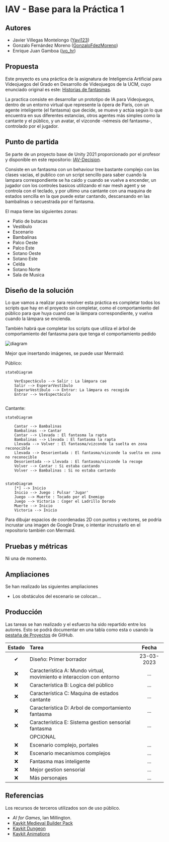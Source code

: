 # IAV - Base para la Práctica 1

## Autores
- Javier Villegas Montelongo ([Yavi123](https://github.com/Yavi123))
- Gonzalo Fernández Moreno ([GonzaloFdezMoreno](https://github.com/GonzaloFdezMoreno))
- Enrique Juan Gamboa ([ivo_hr](https://github.com/ivo-hr))

## Propuesta
Este proyecto es una práctica de la asignatura de Inteligencia Artificial para Videojuegos del Grado en Desarrollo de Videojuegos de la UCM, cuyo enunciado original es este: [Historias de fantasmas](https://github.com/Narratech/IAV-Decision).

La practica consiste en desarrollar un prototipo de IA para Videojuegos, dentro de un entorno virtual que represente la ópera de París, con un agente inteligente (el fantasma) que decide, se mueve y actúa según lo que encuentra en sus diferentes estancias, otros agentes más simples como la cantante y el público, y un avatar, el vizconde -némesis del fantasma-, controlado por el jugador.

## Punto de partida
Se parte de un proyecto base de Unity 2021 proporcionado por el profesor y disponible en este repositorio: [IAV-Decision](https://github.com/Narratech/IAV-Decision).

Consiste en un fantasma con un behaviour tree bastante complejo con las clases vacias, el publico con un script sencillo para saber cuando la lampara correspondiente se ha caido y cuando se vuelve a encender, un jugador con los controles basicos utilizando el nav mesh agent y se controla con el teclado, y por ultimo una cantante con una maquina de estados sencilla en la que puede estar cantando, descansando en las bambalinas o secuestrada por el fantasma.

El mapa tiene las siguientes zonas:
- Patio de butacas
- Vestibulo
- Escenario
- Bambalinas
- Palco Oeste
- Palco Este
- Sotano Oeste
- Sotano Este
- Celda
- Sotano Norte
- Sala de Musica

## Diseño de la solución

Lo que vamos a realizar para resolver esta práctica es completar todos los scripts que hay en el proyecto sin completar, como el comportamiento del público para que huya cuand cae la lámpara correspondiente, y vuelva cuando la lámpara se encienda.

También habrá que completar los scripts que utiliza el árbol de comportamiento del fantasma para que tenga el comportamiento pedido



![diagram](./Docs/diagrama.png)

Mejor que insertando imágenes, se puede usar Mermaid:

Público:
```mermaid
stateDiagram
    
    VerEspectáculo --> Salir : La lámpara cae
    Salir --> EsperarVestíbulo
    EsperarVestíbulo --> Entrar: La lámpara es recogida
    Entrar --> VerEspectáculo
   
```

Cantante:
```mermaid
stateDiagram
    
    Cantar --> Bambalinas 
    Bambalinas --> Cantar 
    Cantar --> Llevada : El fantasma la rapta 
    Bambalinas --> Llevada : El fantasma la rapta
    Llevada --> Volver : El fantasma/vizconde la suelta en zona reconocible
    Llevada --> Desorientada : El fantasma/vizconde la suelta en zona no reconocible
    Desorientada --> Llevada : El fantasma/vizconde la recoge
    Volver --> Cantar : Si estaba cantando
    Volver --> Bambalinas : Si no estaba cantando
   
```

```mermaid
stateDiagram
    [*] --> Inicio
    Inicio --> Juego : Pulsar 'Jugar'
    Juego --> Muerte : Tocado por el Enemigo
    Juego --> Victoria : Coger el Ladrillo Dorado
    Muerte --> Inicio
    Victoria --> Inicio
```

Para dibujar espacios de coordenadas 2D con puntos y vectores, se podría incrustar una imagen de Google Draw, o intentar incrustarlo en el repositorio también con Mermaid. 

## Pruebas y métricas

Ni una de momento.

## Ampliaciones

Se han realizado las siguientes ampliaciones

- Los obstáculos del escenario se colocan...

## Producción

Las tareas se han realizado y el esfuerzo ha sido repartido entre los autores. Esto se podrá documentar en una tabla como esta o usando la [pestaña de Proyectos](https://github.com/orgs/Narratech/projects/4/views/1) de GitHub.

| Estado  |  Tarea  |  Fecha  |  
|:-:|:--|:-:|
| ✔ | Diseño: Primer borrador | 23-03-2023 |
| :x: | Característica A: Mundo virtual, movimiento e interaccion con entorno | ... |
| :x: | Característica B: Logica del público| ... |
| :x: | Característica C: Maquina de estados cantante| ... |
| :x: | Característica D: Arbol de comportamiento fantasma| ... |
| :x: | Característica E: Sistema gestion sensorial fantasma| ... |
|  | OPCIONAL |  |
| :x: | Escenario complejo, portales | ... |
| :x: | Escenario mecanismos complejos | ... |
| :x: | Fantasma mas inteligente | ... |
| :x: | Mejor gestion sensorial | ... |
| :x: | Más personajes | ... |

## Referencias

Los recursos de terceros utilizados son de uso público.

- *AI for Games*, Ian Millington.
- [Kaykit Medieval Builder Pack](https://kaylousberg.itch.io/kaykit-medieval-builder-pack)
- [Kaykit Dungeon](https://kaylousberg.itch.io/kaykit-dungeon)
- [Kaykit Animations](https://kaylousberg.itch.io/kaykit-animations)
